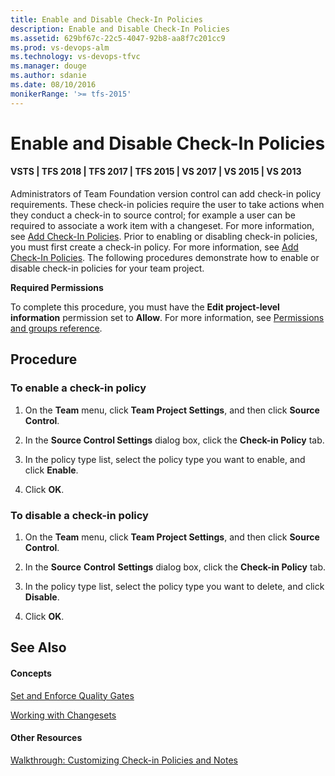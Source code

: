 ```yaml
---
title: Enable and Disable Check-In Policies
description: Enable and Disable Check-In Policies
ms.assetid: 629bf67c-22c5-4047-92b8-aa8f7c201cc9
ms.prod: vs-devops-alm
ms.technology: vs-devops-tfvc
ms.manager: douge
ms.author: sdanie
ms.date: 08/10/2016
monikerRange: '>= tfs-2015'
---
```



# Enable and Disable Check-In Policies

#### VSTS | TFS 2018 | TFS 2017 | TFS 2015 | VS 2017 | VS 2015 | VS 2013

Administrators of Team Foundation version control can add check-in policy requirements. These check-in policies require the user to take actions when they conduct a check-in to source control; for example a user can be required to associate a work item with a changeset. For more information, see [Add Check-In Policies](add-check-policies.md). Prior to enabling or disabling check-in policies, you must first create a check-in policy. For more information, see [Add Check-In Policies](add-check-policies.md). The following procedures demonstrate how to enable or disable check-in policies for your team project.

**Required Permissions**

To complete this procedure, you must have the **Edit project-level information** permission set to **Allow**. For more information, see [Permissions and groups reference](../security/permissions.md).

## Procedure

### To enable a check-in policy

1.  On the **Team** menu, click **Team Project Settings**, and then click **Source Control**.

2.  In the **Source Control Settings** dialog box, click the **Check-in Policy** tab.

3.  In the policy type list, select the policy type you want to enable, and click **Enable**.

4.  Click **OK**.

### To disable a check-in policy

1.  On the **Team** menu, click **Team Project Settings**, and then click **Source** **Control**.

2.  In the **Source** **Control** **Settings** dialog box, click the **Check-in Policy** tab.

3.  In the policy type list, select the policy type you want to delete, and click **Disable**.

4.  Click **OK**.

## See Also

#### Concepts

[Set and Enforce Quality Gates](set-enforce-quality-gates.md)

[Working with Changesets](find-view-changesets.md)

#### Other Resources

[Walkthrough: Customizing Check-in Policies and Notes](https://msdn.microsoft.com/library/ms181281)
